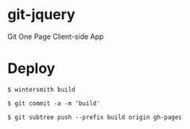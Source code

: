 # git-jquery
Git One Page Client-side App


# Deploy

    $ wintersmith build

    $ git commit -a -m 'build'

    $ git subtree push --prefix build origin gh-pages



